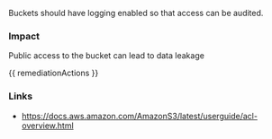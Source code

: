 

Buckets should have logging enabled so that access can be audited. 


### Impact
Public access to the bucket can lead to data leakage

<!-- DO NOT CHANGE -->
{{ remediationActions }}

### Links
- https://docs.aws.amazon.com/AmazonS3/latest/userguide/acl-overview.html
        